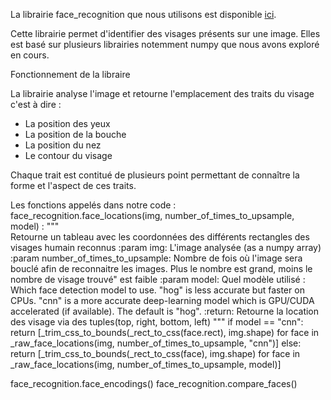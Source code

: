 La librairie face_recognition que nous utilisons est disponible [ici](https://github.com/ageitgey/face_recognition).

Cette librairie permet d'identifier des visages présents sur une image. Elles est basé sur plusieurs librairies notemment numpy que nous avons exploré en cours.

Fonctionnement de la libraire

La librairie analyse l'image et retourne l'emplacement des traits du visage c'est à dire :
- La position des yeux
- La position de la bouche
- La position du nez
- Le contour du visage

Chaque trait est contitué de plusieurs point permettant de connaître la forme et l'aspect de ces traits.

Les fonctions appelés dans notre code :
  face_recognition.face_locations(img, number_of_times_to_upsample, model) : 
   """ </br>
    Retourne un tableau avec les coordonnées des différents rectangles des visages humain reconnus
    :param img: L'image analysée (as a numpy array)
    :param number_of_times_to_upsample: Nombre de fois où l'image sera bouclé afin de reconnaitre les images. 
                                        Plus le nombre est grand, moins le nombre de visage trouvé" est faible
    :param model: Quel modèle utilisé : Which face detection model to use. "hog" is less accurate but faster on CPUs. "cnn" is a more accurate
                  deep-learning model which is GPU/CUDA accelerated (if available). The default is "hog".
    :return: Retourne la location des visage via des tuples(top, right, bottom, left) 
    """
    if model == "cnn":
        return [_trim_css_to_bounds(_rect_to_css(face.rect), img.shape) for face in _raw_face_locations(img,                                  number_of_times_to_upsample, "cnn")]
    else:
        return [_trim_css_to_bounds(_rect_to_css(face), img.shape) for face in _raw_face_locations(img,                                       number_of_times_to_upsample, model)]
        
   
  face_recognition.face_encodings()
  face_recognition.compare_faces()
